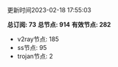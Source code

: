 更新时间2023-02-18 17:55:03

**总订阅: 73**
**总节点: 914**
**有效节点: 282**
- v2ray节点: 185
- ss节点: 95
- trojan节点: 2
